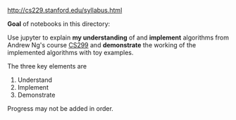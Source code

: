 http://cs229.stanford.edu/syllabus.html

**Goal** of notebooks in this directory:

Use jupyter to explain **my understanding** of and **implement** algorithms from
Andrew Ng's course [CS299](http://cs229.stanford.edu/syllabus.html) and
**demonstrate** the working of the implemented algorithms with toy examples.

The three key elements are

1. Understand
2. Implement
3. Demonstrate

Progress may not be added in order.
